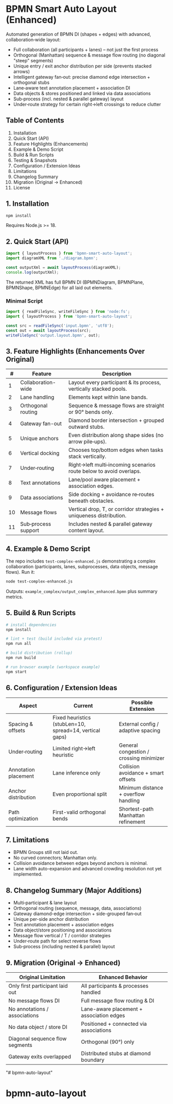 # BPMN Smart Auto Layout (Enhanced)

Automated generation of BPMN DI (shapes + edges) with advanced, collaboration‑wide layout:

* Full collaboration (all participants + lanes) – not just the first process
* Orthogonal (Manhattan) sequence & message flow routing (no diagonal "steep" segments)
* Unique entry / exit anchor distribution per side (prevents stacked arrows)
* Intelligent gateway fan‑out: precise diamond edge intersection + orthogonal stubs
* Lane‑aware text annotation placement + association DI
* Data objects & stores positioned and linked via data associations
* Sub‑process (incl. nested & parallel gateway) layout
* Under‑route strategy for certain right→left crossings to reduce clutter


## Table of Contents

1. Installation
2. Quick Start (API)
3. Feature Highlights (Enhancements)
4. Example & Demo Script
5. Build & Run Scripts
6. Testing & Snapshots
7. Configuration / Extension Ideas
8. Limitations
9. Changelog Summary
10. Migration (Original → Enhanced)
11. License

## 1. Installation

```bash
npm install
```

Requires Node.js >= 18.

## 2. Quick Start (API)

```javascript
import { layoutProcess } from 'bpmn-smart-auto-layout';
import diagramXML from './diagram.bpmn';

const outputXml = await layoutProcess(diagramXML);
console.log(outputXml);
```

The returned XML has full BPMN DI (BPMNDiagram, BPMNPlane, BPMNShape, BPMNEdge) for all laid out elements.

### Minimal Script

```javascript
import { readFileSync, writeFileSync } from 'node:fs';
import { layoutProcess } from 'bpmn-smart-auto-layout';

const src = readFileSync('input.bpmn', 'utf8');
const out = await layoutProcess(src);
writeFileSync('output.layout.bpmn', out);
```

## 3. Feature Highlights (Enhancements Over Original)

| # | Feature | Description |
|---|---------|-------------|
| 1 | Collaboration-wide | Layout every participant & its process, vertically stacked pools. |
| 2 | Lane handling | Elements kept within lane bands. |
| 3 | Orthogonal routing | Sequence & message flows are straight or 90° bends only. |
| 4 | Gateway fan-out | Diamond border intersection + grouped outward stubs. |
| 5 | Unique anchors | Even distribution along shape sides (no arrow pile‑ups). |
| 6 | Vertical docking | Chooses top/bottom edges when tasks stack vertically. |
| 7 | Under‑routing | Right→left multi‑incoming scenarios route below to avoid overlaps. |
| 8 | Text annotations | Lane/pool aware placement + association edges. |
| 9 | Data associations | Side docking + avoidance re‑routes beneath obstacles. |
| 10 | Message flows | Vertical drop, T, or corridor strategies + uniqueness distribution. |
| 11 | Sub‑process support | Includes nested & parallel gateway content layout. |

## 4. Example & Demo Script

The repo includes `test-complex-enhanced.js` demonstrating a complex collaboration (participants, lanes, subprocesses, data objects, message flows). Run it:

```bash
node test-complex-enhanced.js
```

Outputs: `example_complex/output_complex_enhanced.bpmn` plus summary metrics.

## 5. Build & Run Scripts

```bash
# install dependencies
npm install

# lint + test (build included via pretest)
npm run all

# build distribution (rollup)
npm run build

# run browser example (workspace example)
npm start
```

## 6. Configuration / Extension Ideas

| Aspect | Current | Possible Extension |
|--------|---------|--------------------|
| Spacing & offsets | Fixed heuristics (stubLen=10, spread=14, vertical gaps) | External config / adaptive spacing |
| Under‑routing | Limited right→left heuristic | General congestion / crossing minimizer |
| Annotation placement | Lane inference only | Collision avoidance + smart offsets |
| Anchor distribution | Even proportional split | Minimum distance + overflow handling |
| Path optimization | First-valid orthogonal bends | Shortest-path Manhattan refinement |

## 7. Limitations

* BPMN Groups still not laid out.
* No curved connectors; Manhattan only.
* Collision avoidance between edges beyond anchors is minimal.
* Lane width auto-expansion and advanced crowding resolution not yet implemented.

## 8. Changelog Summary (Major Additions)

* Multi‑participant & lane layout
* Orthogonal routing (sequence, message, data, associations)
* Gateway diamond-edge intersection + side-grouped fan‑out
* Unique per-side anchor distribution
* Text annotation placement + association edges
* Data object/store positioning and associations
* Message flow vertical / T / corridor strategies
* Under‑route path for select reverse flows
* Sub‑process (including nested & parallel) layout

## 9. Migration (Original → Enhanced)

| Original Limitation | Enhanced Behavior |
|---------------------|-------------------|
| Only first participant laid out | All participants & processes handled |
| No message flows DI | Full message flow routing & DI |
| No annotations / associations | Lane-aware placement + association edges |
| No data object / store DI | Positioned + connected via associations |
| Diagonal sequence flow segments | Orthogonal (90°) only |
| Gateway exits overlapped | Distributed stubs at diamond boundary |
"# bpmn-auto-layout" 
# bpmn-auto-layout
